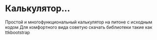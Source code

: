 # Калькулятор...
Простой и многофункциональный калькулятор на питоне с исходным кодом
Для комфортного вида советую скачать библиотеки такие как ttkbootstrap
